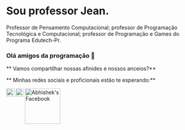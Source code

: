 # Sou professor Jean.
Professor de Pensamento Computacional; professor de Programação Tecnológica e Computacional; professor de Programação e Games do Programa Edutech-Pr.

### Olá amigos da programação 👋

** Vamos compartilhar nossas afinides e nossos anceios?**

** Minhas redes sociais e proficionais estão te esperando:**

<a href="https://www.instagram.com/inferdes/">
  <img align="left" alt="Abhishek's Instagram" width="22px" src="https://raw.githubusercontent.com/hussainweb/hussainweb/main/icons/instagram.png" />
  </a>
<a href="https://www.linkedin.com/in/jean-carlos-inferdes-bb3852102/">
  <img align="left" alt="Abhishek's LinkedIN" width="22px" src="https://raw.githubusercontent.com/peterthehan/peterthehan/master/assets/linkedin.svg" />
</a>
<a href="https://www.facebook.com/jeaninferdes/">
  <img align="left" alt="Abhishek's Facebook" width="95px" src="https://img.shields.io/badge/Facebook-1877F2?style=for-the-badge&logo=facebook&logoColor=white" />

</a>


<!--
**Inferdes/Inferdes** is a ✨ _special_ ✨ repository because its `README.md` (this file) appears on your GitHub profile.

